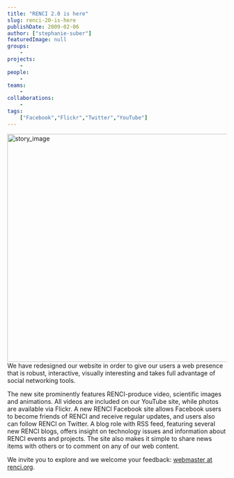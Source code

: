 ```yaml
---
title: "RENCI 2.0 is here"
slug: renci-20-is-here
publishDate: 2009-02-06
author: ["stephanie-suber"]
featuredImage: null
groups:
    - 
projects:
    - 
people:
    - 
teams: 
    - 
collaborations:
    - 
tags:
    ["Facebook","Flickr","Twitter","YouTube"]
---
```

<a href="https://www.renci.org/wp-content/uploads/2009/02/story_image.jpg"><img class="alignnone size-full wp-image-2398" title="story_image" src="https://www.renci.org/wp-content/uploads/2009/02/story_image.jpg" alt="story_image" width="630" height="522" />
</a>We have redesigned our website in order to give our users a web presence that is robust, interactive, visually interesting and takes full advantage of social networking tools.

The new site prominently features RENCI-produce video, scientific images and animations. All videos are included on our YouTube site, while photos are available via Flickr. A new RENCI Facebook site allows Facebook users to become friends of RENCI and receive regular updates, and users also can follow RENCI on Twitter. A blog role with RSS feed, featuring several new RENCI blogs, offers insight on technology issues and information about RENCI events and projects. The site also makes it simple to share news items with others or to comment on any of our web content.

We invite you to explore and we welcome your feedback: <a href="mailto:webmaster@renci.org">webmaster at renci.org</a>.
